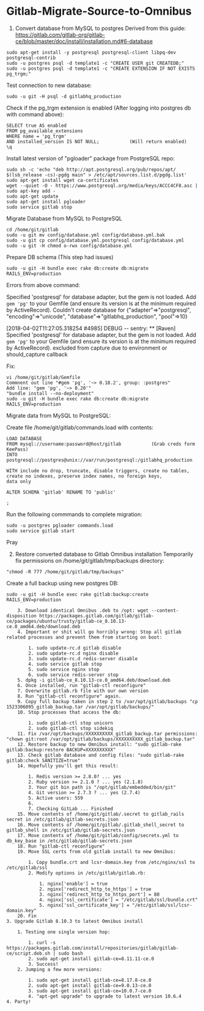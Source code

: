 # Gitlab-Migrate-Source-to-Omnibus


1. Convert database from MySQL to postgres
Derived from this guide:
https://gitlab.com/gitlab-org/gitlab-ce/blob/master/doc/install/installation.md#6-database
```
sudo apt-get install -y postgresql postgresql-client libpq-dev postgresql-contrib
sudo -u postgres psql -d template1 -c "CREATE USER git CREATEDB;"
sudo -u postgres psql -d template1 -c "CREATE EXTENSION IF NOT EXISTS pg_trgm;"
```		
Test connection to new database: 
```
sudo -u git -H psql -d gitlabhq_production
```
Check if the pg_trgm extension is enabled (After logging into postgres db with command above):
```
SELECT true AS enabled
FROM pg_available_extensions
WHERE name = 'pg_trgm'
AND installed_version IS NOT NULL;           (Will return enabled)
\q         
```
Install latest version of "pgloader" package from PostgreSQL repo:
```
sudo sh -c 'echo "deb http://apt.postgresql.org/pub/repos/apt/ $(lsb_release -cs)-pgdg main" > /etc/apt/sources.list.d/pgdg.list'
sudo apt-get install wget ca-certificates
wget --quiet -O - https://www.postgresql.org/media/keys/ACCC4CF8.asc | sudo apt-key add -
sudo apt-get update
sudo apt-get install pgloader
sudo service gitlab stop
```
Migrate Database from MySQL to PostgreSQL
```
cd /home/git/gitlab
sudo -u git mv config/database.yml config/database.yml.bak
sudo -u git cp config/database.yml.postgresql config/database.yml
sudo -u git -H chmod o-rwx config/database.yml
```
Prepare DB schema (This step had issues)
```
sudo -u git -H bundle exec rake db:create db:migrate RAILS_ENV=production
```
Errors from above command:

Specified 'postgresql' for database adapter, but the gem is not loaded. Add `gem 'pg'` to your Gemfile (and ensure its version is at the minimum required by ActiveRecord). Couldn't create database for {"adapter"=>"postgresql", "encoding"=>"unicode", "database"=>"gitlabhq_production", "pool"=>10}

[2018-04-02T11:27:05.318254 #4985] DEBUG -- sentry: ** [Raven] Specified 'postgresql' for database adapter, but the gem is not loaded. Add `gem 'pg'` to your Gemfile (and ensure its version is at the minimum required by ActiveRecord). excluded from capture due to environment or should_capture callback

Fix:
```
vi /home/git/gitlab/Gemfile 
Commnent out line "#gem 'pg', '~> 0.18.2', group: :postgres"
Add line: "gem 'pg', '~> 0.20'"
"bundle install --no-deployment"
sudo -u git -H bundle exec rake db:create db:migrate RAILS_ENV=production
```
Migrate data from MySQL to PostgreSQL:

Create file /home/git/gitlab/commands.load with contents:
```
LOAD DATABASE
FROM mysql://username:password@host/gitlab           (Grab creds form KeePass)
INTO postgresql://postgres@unix://var/run/postgresql:/gitlabhq_production

WITH include no drop, truncate, disable triggers, create no tables,
create no indexes, preserve index names, no foreign keys,
data only
 
ALTER SCHEMA 'gitlab' RENAME TO 'public'

;
```
Run the following commmands to complete migration:
```
sudo -u postgres pgloader commands.load
sudo service gitlab start
```
Pray

2. Restore converted database to Gitlab Omnibus installation
Temporarily fix permissions on /home/git/gitlab/tmp/backups directory: 
```
"chmod -R 777 /home/git/gitlab/tmp/backups"
```
Create a full backup using new postgres DB: 
```
sudo -u git -H bundle exec rake gitlab:backup:create RAILS_ENV=production
```
		3. Download identical Omnibus .deb to /opt: wget --content-disposition https://packages.gitlab.com/gitlab/gitlab-ce/packages/ubuntu/trusty/gitlab-ce_8.10.13-ce.0_amd64.deb/download.deb
		4. Important or shit will go horribly wrong: Stop all gitlab related processes and prevent them from starting on boot:

			1. sudo update-rc.d gitlab disable
			2. sudo update-rc.d nginx disable
			3. sudo update-rc.d redis-server disable
			4. sudo service gitlab stop
			5. sudo service nginx stop
			6. sudo service redis-server stop
		5. dpkg -i gitlab-ce_8.10.13-ce.0_amd64.deb/download.deb
		6. Once installed, run "gitlab-ctl reconfigure"
		7. Overwrite gitlab.rb file with our own version
		8. Run "gitlab-ctl reconfigure" again.  
		9. Copy full backup taken in step 2 to /var/opt/gitlab/backups "cp 1523306095_gitlab_backup.tar /var/opt/gitlab/backups/"
		10. Stop processes that access the db:

			1. sudo gitlab-ctl stop unicorn
			2. sudo gitlab-ctl stop sidekiq
		11. Fix /var/opt/backups/XXXXXXXXXX_gitlab_backup.tar permissions: "chown git:root /var/opt/gitlab/backups/XXXXXXXXXX_gitlab_backup.tar"
		12. Restore backup to new Omnibus install: "sudo gitlab-rake gitlab:backup:restore BACKUP=XXXXXXXXXX"
		13. Check gitlab database and config files: "sudo gitlab-rake gitlab:check SANITIZE=true"
		14. Hopefully you'll get this result:

			1. Redis version >= 2.8.0? ... yes
			2. Ruby version >= 2.1.0 ? ... yes (2.1.8)
			3. Your git bin path is "/opt/gitlab/embedded/bin/git"
			4. Git version >= 2.7.3 ? ... yes (2.7.4)
			5. Active users: 559
			6. 
			7. Checking GitLab ... Finished
		15. Move contents of /home/git/gitlab/.secret to gitlab_rails secret in /etc/gitlab/gitlab-secrets.json
		16. Move contents of /home/git/gitlab/.gitlab_shell_secret to gitlab_shell in /etc/gitlab/gitlab-secrets.json
		17. Move contents of /home/git/gitlab/config/secrets.yml to db_key_base in /etc/gitlab/gitlab-secrets.json
		18. Run "gitlab-ctl reconfigure"
		19. Move SSL certs from old gitlab install to new Omnibus:

			1. Copy bundle.crt and lcsr-domain.key from /etc/nginx/ssl to /etc/gitlab/ssl
			2. Modify options in /etc/gitlab/gitlab.rb: 

				1. nginx['enable'] = true
				2. nginx['redirect_http_to_https'] = true
				3. nginx['redirect_http_to_https_port'] = 80
				4. nginx['ssl_certificate'] = "/etc/gitlab/ssl/bundle.crt"
				5. nginx['ssl_certificate_key'] = "/etc/gitlab/ssl/lcsr-domain.key"
		20. Fin
	3. Upgrade Gitlab 8.10.3 to latest Omnibus install

		1. Testing one single version hop:

			1. curl -s https://packages.gitlab.com/install/repositories/gitlab/gitlab-ce/script.deb.sh | sudo bash
			2. sudo apt-get install gitlab-ce=8.11.11-ce.0
			3. Success!
		2. Jumping a few more versions:

			1. sudo apt-get install gitlab-ce=8.17.8-ce.0
			2. sudo apt-get install gitlab-ce=9.0.13-ce.0
			3. sudo apt-get install gitlab-ce=10.0.7-ce.0
			4. "apt-get upgrade" to upgrade to latest version 10.6.4
	4. Party!


